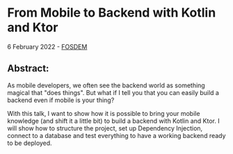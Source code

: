 # From Mobile to Backend with Kotlin and Ktor


6 February 2022 - [FOSDEM](https://fosdem.org/2022/schedule/event/from_mobile_to_backend/)

## Abstract:

As mobile developers, we often see the backend world as something magical that "does things". But what if I tell you that you can easily build a backend even if mobile is your thing?

With this talk, I want to show how it is possible to bring your mobile knowledge (and shift it a little bit) to build a backend with Kotlin and Ktor. I will show how to structure the project, set up Dependency Injection, connect to a database and test everything to have a working backend ready to be deployed.

